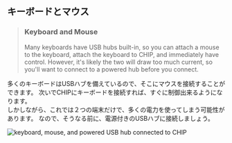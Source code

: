 ## キーボードとマウス
> ### Keyboard and Mouse  
> Many keyboards have USB hubs built-in, so you can attach a mouse to the keyboard, attach the keyboard to CHIP, and immediately have control.
> However, it's likely the two will draw too much current, so you'll want to connect to a powered hub before you connect.

多くのキーボードはUSBハブを備えているので、そこにマウスを接続することができます。
次いでCHIPにキーボードを接続すれば、すぐに制御出来るようになります。  
しかしながら、これでは２つの端末だけで、多くの電力を使ってしまう可能性があります。
なので、そうなる前に、電源付きのUSBハブに接続しましょう。

![keyboard, mouse, and powered USB hub connected to CHIP](http://docs.getchip.com/images/chip_usbconnections.jpg)


